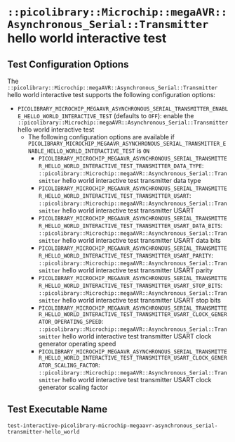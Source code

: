 # `::picolibrary::Microchip::megaAVR::Asynchronous_Serial::Transmitter` hello world interactive test

## Test Configuration Options
The `::picolibrary::Microchip::megaAVR::Asynchronous_Serial::Transmitter` hello world
interactive test supports the following configuration options:
- `PICOLIBRARY_MICROCHIP_MEGAAVR_ASYNCHRONOUS_SERIAL_TRANSMITTER_ENABLE_HELLO_WORLD_INTERACTIVE_TEST`
  (defaults to `OFF`): enable the
  `::picolibrary::Microchip::megaAVR::Asynchronous_Serial::Transmitter` hello world
  interactive test
    - The following configuration options are available if
      `PICOLIBRARY_MICROCHIP_MEGAAVR_ASYNCHRONOUS_SERIAL_TRANSMITTER_ENABLE_HELLO_WORLD_INTERACTIVE_TEST`
      is `ON`
        - `PICOLIBRARY_MICROCHIP_MEGAAVR_ASYNCHRONOUS_SERIAL_TRANSMITTER_HELLO_WORLD_INTERACTIVE_TEST_TRANSMITTER_DATA_TYPE`:
          `::picolibrary::Microchip::megaAVR::Asynchronous_Serial::Transmitter` hello
          world interactive test transmitter data type
        - `PICOLIBRARY_MICROCHIP_MEGAAVR_ASYNCHRONOUS_SERIAL_TRANSMITTER_HELLO_WORLD_INTERACTIVE_TEST_TRANSMITTER_USART`:
          `::picolibrary::Microchip::megaAVR::Asynchronous_Serial::Transmitter` hello
          world interactive test transmitter USART
        - `PICOLIBRARY_MICROCHIP_MEGAAVR_ASYNCHRONOUS_SERIAL_TRANSMITTER_HELLO_WORLD_INTERACTIVE_TEST_TRANSMITTER_USART_DATA_BITS`:
          `::picolibrary::Microchip::megaAVR::Asynchronous_Serial::Transmitter` hello
          world interactive test transmitter USART data bits
        - `PICOLIBRARY_MICROCHIP_MEGAAVR_ASYNCHRONOUS_SERIAL_TRANSMITTER_HELLO_WORLD_INTERACTIVE_TEST_TRANSMITTER_USART_PARITY`:
          `::picolibrary::Microchip::megaAVR::Asynchronous_Serial::Transmitter` hello
          world interactive test transmitter USART parity
        - `PICOLIBRARY_MICROCHIP_MEGAAVR_ASYNCHRONOUS_SERIAL_TRANSMITTER_HELLO_WORLD_INTERACTIVE_TEST_TRANSMITTER_USART_STOP_BITS`:
          `::picolibrary::Microchip::megaAVR::Asynchronous_Serial::Transmitter` hello
          world interactive test transmitter USART stop bits
        - `PICOLIBRARY_MICROCHIP_MEGAAVR_ASYNCHRONOUS_SERIAL_TRANSMITTER_HELLO_WORLD_INTERACTIVE_TEST_TRANSMITTER_USART_CLOCK_GENERATOR_OPERATING_SPEED`:
          `::picolibrary::Microchip::megaAVR::Asynchronous_Serial::Transmitter` hello
          world interactive test transmitter USART clock generator operating speed
        - `PICOLIBRARY_MICROCHIP_MEGAAVR_ASYNCHRONOUS_SERIAL_TRANSMITTER_HELLO_WORLD_INTERACTIVE_TEST_TRANSMITTER_USART_CLOCK_GENERATOR_SCALING_FACTOR`:
          `::picolibrary::Microchip::megaAVR::Asynchronous_Serial::Transmitter` hello
          world interactive test transmitter USART clock generator scaling factor

## Test Executable Name
`test-interactive-picolibrary-microchip-megaavr-asynchronous_serial-transmitter-hello_world`
